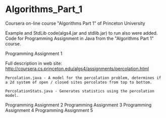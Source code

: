 # Algorithms_Part_1
Coursera on-line course "Algorithms Part 1" of Princeton University

Example and StdLib code(algs4.jar and stdlib.jar) to run also were added.
Code for Programming Assignment in Java from the "Algorithms Part 1" course.

Programming Assignment 1

Full description in web site:
    http://coursera.cs.princeton.edu/algs4/assignments/percolation.html
    
    Percolation.java - A model for the percolation problem, determines if a 2d system of open / closed sites percolates from top to bottom.
    
    PercolationStats.java - Generates statistics using the percolation model.

Programming Assignment 2
Programming Assignment 3
Programming Assignment 4
Programming Assignment 5
